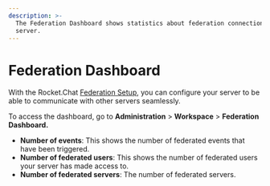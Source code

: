 ```yaml
---
description: >-
  The Federation Dashboard shows statistics about federation connection on your
  server.
---
```


# Federation Dashboard

With the Rocket.Chat [Federation Setup](settings/federation/), you can configure your server to be able to communicate with other servers seamlessly.

To access the dashboard, go to **Administration** > **Workspace** > **Federation Dashboard.**

* **Number of events**: This shows the number of federated events that have been triggered.
* **Number of federated users**: This shows the number of federated users your server has made access to.
* **Number of federated servers**: The number of federated servers.
